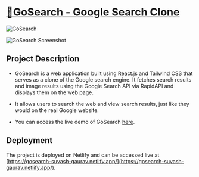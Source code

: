 # [🧿GoSearch - Google Search Clone](https://gosearch-suyash-gaurav.netlify.app/)

![GoSearch](<img width="960" alt="gosearch" src="https://github.com/SuyashGaurav/GoSearch/assets/102952185/2c2d9155-c794-4ef4-a217-f04822d001b2">)

![GoSearch Screenshot](<link to your project's screenshot or logo>)

## Project Description
- GoSearch is a web application built using React.js and Tailwind CSS that serves as a clone of the Google search engine. It fetches search results and image results using the Google Search API via RapidAPI and displays them on the web page.
- It allows users to search the web and view search results, just like they would on the real Google website.

- You can access the live demo of GoSearch [here](https://gosearch-suyash-gaurav.netlify.app/).

## Deployment
The project is deployed on Netlify and can be accessed live at [https://gosearch-suyash-gaurav.netlify.app/](https://gosearch-suyash-gaurav.netlify.app/).
